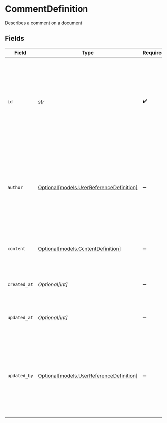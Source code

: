 # CommentDefinition

Describes a comment on a document


## Fields

| Field                                                                                                                          | Type                                                                                                                           | Required                                                                                                                       | Description                                                                                                                    |
| ------------------------------------------------------------------------------------------------------------------------------ | ------------------------------------------------------------------------------------------------------------------------------ | ------------------------------------------------------------------------------------------------------------------------------ | ------------------------------------------------------------------------------------------------------------------------------ |
| `id`                                                                                                                           | *str*                                                                                                                          | :heavy_check_mark:                                                                                                             | The document specific id for the comment. This field is case insensitive and should not be more than 200 characters in length. |
| `author`                                                                                                                       | [Optional[models.UserReferenceDefinition]](../models/userreferencedefinition.md)                                               | :heavy_minus_sign:                                                                                                             | Describes how a user is referenced in a document. The user can be referenced by email or by a datasource specific id.          |
| `content`                                                                                                                      | [Optional[models.ContentDefinition]](../models/contentdefinition.md)                                                           | :heavy_minus_sign:                                                                                                             | Describes text content or base64 encoded binary content                                                                        |
| `created_at`                                                                                                                   | *Optional[int]*                                                                                                                | :heavy_minus_sign:                                                                                                             | The creation time, in epoch seconds.                                                                                           |
| `updated_at`                                                                                                                   | *Optional[int]*                                                                                                                | :heavy_minus_sign:                                                                                                             | The last updated time, in epoch seconds.                                                                                       |
| `updated_by`                                                                                                                   | [Optional[models.UserReferenceDefinition]](../models/userreferencedefinition.md)                                               | :heavy_minus_sign:                                                                                                             | Describes how a user is referenced in a document. The user can be referenced by email or by a datasource specific id.          |